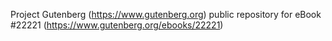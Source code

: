 Project Gutenberg (https://www.gutenberg.org) public repository for eBook #22221 (https://www.gutenberg.org/ebooks/22221)
